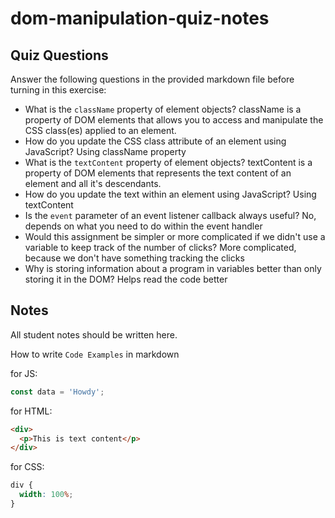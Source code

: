 # dom-manipulation-quiz-notes

## Quiz Questions

Answer the following questions in the provided markdown file before turning in this exercise:

- What is the `className` property of element objects?
  className is a property of DOM elements that allows you to access and manipulate the CSS class(es) applied to an element.
- How do you update the CSS class attribute of an element using JavaScript?
  Using className property
- What is the `textContent` property of element objects?
  textContent is a property of DOM elements that represents the text content of an element and all it's descendants.
- How do you update the text within an element using JavaScript?
  Using textContent
- Is the `event` parameter of an event listener callback always useful?
  No, depends on what you need to do within the event handler
- Would this assignment be simpler or more complicated if we didn't use a variable to keep track of the number of clicks?
  More complicated, because we don't have something tracking the clicks
- Why is storing information about a program in variables better than only storing it in the DOM?
  Helps read the code better

## Notes

All student notes should be written here.

How to write `Code Examples` in markdown

for JS:

```javascript
const data = 'Howdy';
```

for HTML:

```html
<div>
  <p>This is text content</p>
</div>
```

for CSS:

```css
div {
  width: 100%;
}
```
